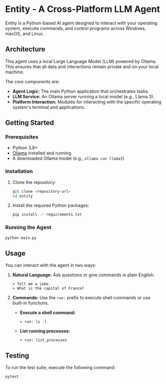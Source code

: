 # Entity - A Cross-Platform LLM Agent

Entity is a Python-based AI agent designed to interact with your operating system, execute commands, and control programs across Windows, macOS, and Linux.

## Architecture

This agent uses a local Large Language Model (LLM) powered by Ollama. This ensures that all data and interactions remain private and on your local machine.

The core components are:
- **Agent Logic:** The main Python application that orchestrates tasks.
- **LLM Service:** An Ollama server running a local model (e.g., Llama 3).
- **Platform Interaction:** Modules for interacting with the specific operating system's terminal and applications.

## Getting Started

### Prerequisites

- Python 3.8+
- [Ollama](https://ollama.ai/) installed and running.
- A downloaded Ollama model (e.g., `ollama run llama3`)

### Installation

1.  Clone the repository:
    ```bash
    git clone <repository-url>
    cd entity
    ```

2.  Install the required Python packages:
    ```bash
    pip install -r requirements.txt
    ```

### Running the Agent

```bash
python main.py
```

## Usage

You can interact with the agent in two ways:

1.  **Natural Language:** Ask questions or give commands in plain English.
    ```
    > Tell me a joke.
    > What is the capital of France?
    ```

2.  **Commands:** Use the `run:` prefix to execute shell commands or use built-in functions.
    -   **Execute a shell command:**
        ```
        > run: ls -l
        ```
    -   **List running processes:**
        ```
        > run: list_processes
## Testing

To run the test suite, execute the following command:

```bash
pytest
```